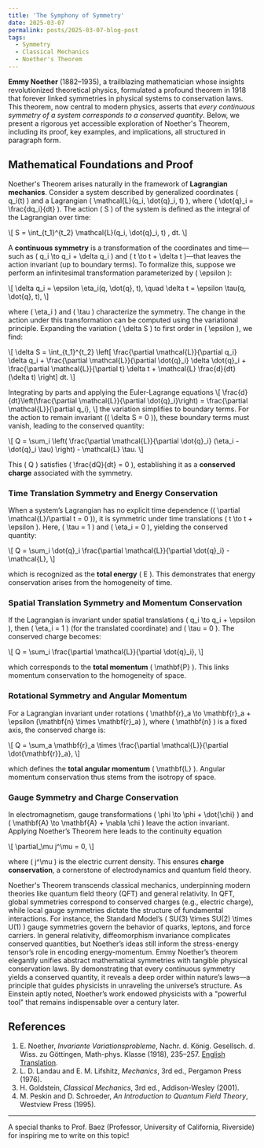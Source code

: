 ```yaml
---
title: 'The Symphony of Symmetry'
date: 2025-03-07
permalink: posts/2025-03-07-blog-post
tags:
  - Symmetry
  - Classical Mechanics
  - Noether's Theorem
---
```



**Emmy Noether** (1882–1935), a trailblazing mathematician whose insights revolutionized theoretical physics, formulated a profound theorem in 1918 that forever linked symmetries in physical systems to conservation laws. This theorem, now central to modern physics, asserts that *every continuous symmetry of a system corresponds to a conserved quantity*. Below, we present a rigorous yet accessible exploration of Noether's Theorem, including its proof, key examples, and implications, all structured in paragraph form.

## Mathematical Foundations and Proof

Noether's Theorem arises naturally in the framework of **Lagrangian mechanics**. Consider a system described by generalized coordinates \( q_i(t) \) and a Lagrangian \( \mathcal{L}(q_i, \dot{q}_i, t) \), where \( \dot{q}_i = \frac{dq_i}{dt} \). The action \( S \) of the system is defined as the integral of the Lagrangian over time:

\\[
S = \int_{t_1}^{t_2} \mathcal{L}(q_i, \dot{q}_i, t) \, dt.
\\]

A **continuous symmetry** is a transformation of the coordinates and time—such as \( q_i \to q_i + \delta q_i \) and \( t \to t + \delta t \)—that leaves the action invariant (up to boundary terms). To formalize this, suppose we perform an infinitesimal transformation parameterized by \( \epsilon \):

\\[
\delta q_i = \epsilon \eta_i(q, \dot{q}, t), \quad \delta t = \epsilon \tau(q, \dot{q}, t),
\\]

where \( \eta_i \) and \( \tau \) characterize the symmetry. The change in the action under this transformation can be computed using the variational principle. Expanding the variation \( \delta S \) to first order in \( \epsilon \), we find:

\\[
\delta S = \int_{t_1}^{t_2} \left[ \frac{\partial \mathcal{L}}{\partial q_i} \delta q_i + \frac{\partial \mathcal{L}}{\partial \dot{q}_i} \delta \dot{q}_i + \frac{\partial \mathcal{L}}{\partial t} \delta t + \mathcal{L} \frac{d}{dt}(\delta t) \right] dt.
\\]

Integrating by parts and applying the Euler-Lagrange equations 
\\[
\frac{d}{dt}\left(\frac{\partial \mathcal{L}}{\partial \dot{q}_i}\right) = \frac{\partial \mathcal{L}}{\partial q_i},
\\]
the variation simplifies to boundary terms. For the action to remain invariant (\( \delta S = 0 \)), these boundary terms must vanish, leading to the conserved quantity:

\\[
Q = \sum_i \left( \frac{\partial \mathcal{L}}{\partial \dot{q}_i} (\eta_i - \dot{q}_i \tau) \right) - \mathcal{L} \tau.
\\]

This \( Q \) satisfies \( \frac{dQ}{dt} = 0 \), establishing it as a **conserved charge** associated with the symmetry.

### Time Translation Symmetry and Energy Conservation

When a system’s Lagrangian has no explicit time dependence (\( \partial \mathcal{L}/\partial t = 0 \)), it is symmetric under time translations \( t \to t + \epsilon \). Here, \( \tau = 1 \) and \( \eta_i = 0 \), yielding the conserved quantity:

\\[
Q = \sum_i \dot{q}_i \frac{\partial \mathcal{L}}{\partial \dot{q}_i} - \mathcal{L},
\\]

which is recognized as the **total energy** \( E \). This demonstrates that energy conservation arises from the homogeneity of time.

### Spatial Translation Symmetry and Momentum Conservation

If the Lagrangian is invariant under spatial translations \( q_i \to q_i + \epsilon \), then \( \eta_i = 1 \) (for the translated coordinate) and \( \tau = 0 \). The conserved charge becomes:

\\[
Q = \sum_i \frac{\partial \mathcal{L}}{\partial \dot{q}_i},
\\]

which corresponds to the **total momentum** \( \mathbf{P} \). This links momentum conservation to the homogeneity of space.

### Rotational Symmetry and Angular Momentum

For a Lagrangian invariant under rotations \( \mathbf{r}_a \to \mathbf{r}_a + \epsilon (\mathbf{n} \times \mathbf{r}_a) \), where \( \mathbf{n} \) is a fixed axis, the conserved charge is:

\\[
Q = \sum_a \mathbf{r}_a \times \frac{\partial \mathcal{L}}{\partial \dot{\mathbf{r}}_a},
\\]

which defines the **total angular momentum** \( \mathbf{L} \). Angular momentum conservation thus stems from the isotropy of space.

### Gauge Symmetry and Charge Conservation

In electromagnetism, gauge transformations \( \phi \to \phi + \dot{\chi} \) and \( \mathbf{A} \to \mathbf{A} + \nabla \chi \) leave the action invariant. Applying Noether’s Theorem here leads to the continuity equation 

\\[
\partial_\mu j^\mu = 0,
\\]

where \( j^\mu \) is the electric current density. This ensures **charge conservation**, a cornerstone of electrodynamics and quantum field theory.

Noether's Theorem transcends classical mechanics, underpinning modern theories like quantum field theory (QFT) and general relativity. In QFT, global symmetries correspond to conserved charges (e.g., electric charge), while local gauge symmetries dictate the structure of fundamental interactions. For instance, the Standard Model’s \( SU(3) \times SU(2) \times U(1) \) gauge symmetries govern the behavior of quarks, leptons, and force carriers. In general relativity, diffeomorphism invariance complicates conserved quantities, but Noether’s ideas still inform the stress-energy tensor’s role in encoding energy-momentum. Emmy Noether’s theorem elegantly unifies abstract mathematical symmetries with tangible physical conservation laws. By demonstrating that every continuous symmetry yields a conserved quantity, it reveals a deep order within nature’s laws—a principle that guides physicists in unraveling the universe’s structure. As Einstein aptly noted, Noether’s work endowed physicists with a "powerful tool" that remains indispensable over a century later.

## References

1. E. Noether, *Invariante Variationsprobleme*, Nachr. d. König. Gesellsch. d. Wiss. zu Göttingen, Math-phys. Klasse (1918), 235–257. [English Translation](https://arxiv.org/abs/physics/0503066).
2. L. D. Landau and E. M. Lifshitz, *Mechanics*, 3rd ed., Pergamon Press (1976).
3. H. Goldstein, *Classical Mechanics*, 3rd ed., Addison-Wesley (2001).
4. M. Peskin and D. Schroeder, *An Introduction to Quantum Field Theory*, Westview Press (1995).

---

A special thanks to Prof. Baez (Professor, University of California, Riverside) for inspiring me to write on this topic!
